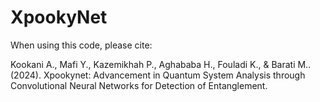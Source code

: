 # XpookyNet

When using this code, please cite:

Kookani A., Mafi Y., Kazemikhah P., Aghababa H., Fouladi K., & Barati M.. (2024). Xpookynet: Advancement in Quantum System Analysis through Convolutional Neural Networks for Detection of Entanglement.
